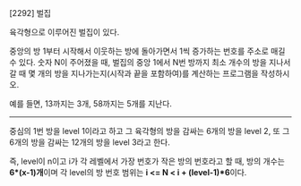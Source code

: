 [2292] 벌집

육각형으로 이루어진 벌집이 있다. 

중앙의 방 1부터 시작해서 이웃하는 방에 돌아가면서 1씩 증가하는 번호를 주소로 매길 수 있다. 숫자 N이 주어졌을 때, 벌집의 중앙 1에서 N번 방까지 최소 개수의 방을 지나서 갈 때 몇 개의 방을 지나가는지(시작과 끝을 포함하여)를 계산하는 프로그램을 작성하시오. 

예를 들면, 13까지는 3개, 58까지는 5개를 지난다.

-----------------------------------------------------------------------------------------------------

중심의 1번 방을 level 1이라고 하고 그 육각형의 방을 감싸는 6개의 방을 level 2, 또 그 6개의 방을 감싸는 12개의 방을 level 3라고 한다.

즉, level이 n이고 i가 각 레벨에서 가장 번호가 작은 방의 번호라고 할 때, 
방의 개수는 <b>6*(x-1)개</b>이며 각 level의 방 번호 범위는 <b>i <= N < i + (level-1)*6</b>이다.

